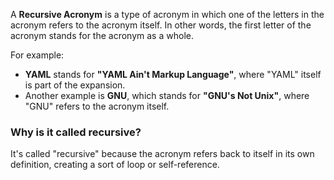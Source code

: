 A **Recursive Acronym** is a type of acronym in which one of the letters in the acronym refers to the acronym itself. In other words, the first letter of the acronym stands for the acronym as a whole. 

For example:
- **YAML** stands for **"YAML Ain't Markup Language"**, where "YAML" itself is part of the expansion.
- Another example is **GNU**, which stands for **"GNU's Not Unix"**, where "GNU" refers to the acronym itself.

### Why is it called recursive?
It's called "recursive" because the acronym refers back to itself in its own definition, creating a sort of loop or self-reference.